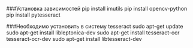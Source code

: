###Установка зависимостей
pip install imutils
pip install opencv-python
pip install pytesseract

###Необходимо установить в систему tesseract
sudo apt-get update
sudo apt-get install libleptonica-dev
sudo apt-get install tesseract-ocr tesseract-ocr-dev
sudo apt-get install libtesseract-dev